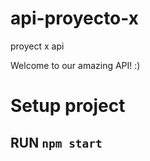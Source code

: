# api-proyecto-x

proyect x api



Welcome to our amazing API!  :) 



# Setup project 

## RUN ```npm start```



